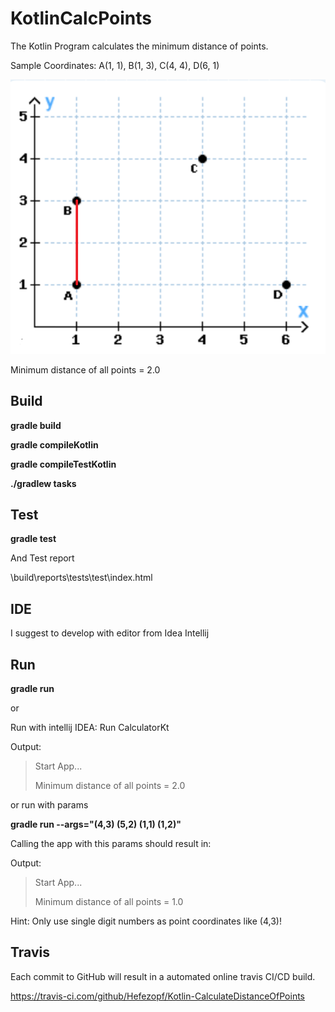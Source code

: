 # KotlinCalcPoints

The Kotlin Program calculates the minimum distance of points.

Sample Coordinates: A(1, 1), B(1, 3), C(4, 4), D(6, 1) 

![Coordinates](src/main/resources/Coordinates.png "Coordinates")

Minimum distance of all points = 2.0


## Build

**gradle build**

**gradle compileKotlin**

**gradle compileTestKotlin**

**./gradlew tasks**


## Test

**gradle test**

And Test report

\build\reports\tests\test\index.html


## IDE

I suggest to develop with editor from Idea Intellij


## Run

**gradle run**

or

Run with intellij IDEA: Run CalculatorKt

Output:

>Start App...
>
>Minimum distance of all points = 2.0

or run with params

**gradle run --args="(4,3) (5,2) (1,1) (1,2)"**

Calling the app with this params should result in:

Output:

>Start App...
>
>Minimum distance of all points = 1.0

Hint: Only use single digit numbers as point coordinates like (4,3)!


## Travis

Each commit to GitHub will result in a automated online travis CI/CD build.

https://travis-ci.com/github/Hefezopf/Kotlin-CalculateDistanceOfPoints

